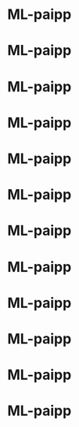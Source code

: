 # ML-paipp
# ML-paipp
# ML-paipp
# ML-paipp
# ML-paipp
# ML-paipp
# ML-paipp
# ML-paipp
# ML-paipp
# ML-paipp
# ML-paipp
# ML-paipp
